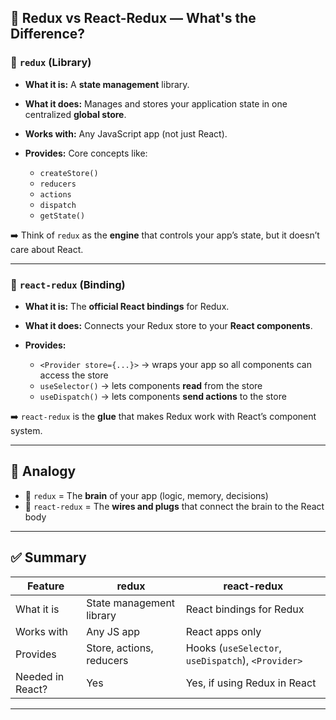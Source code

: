 ## 🧠 Redux vs React-Redux — What's the Difference?

### 🔴 `redux` (Library)

* **What it is:** A **state management** library.
* **What it does:** Manages and stores your application state in one centralized **global store**.
* **Works with:** Any JavaScript app (not just React).
* **Provides:** Core concepts like:

  * `createStore()`
  * `reducers`
  * `actions`
  * `dispatch`
  * `getState()`

➡️ Think of `redux` as the **engine** that controls your app’s state, but it doesn’t care about React.

---

### 🔵 `react-redux` (Binding)

* **What it is:** The **official React bindings** for Redux.
* **What it does:** Connects your Redux store to your **React components**.
* **Provides:**

  * `<Provider store={...}>` → wraps your app so all components can access the store
  * `useSelector()` → lets components **read** from the store
  * `useDispatch()` → lets components **send actions** to the store

➡️ `react-redux` is the **glue** that makes Redux work with React’s component system.

---

## 🧩 Analogy

* 🧠 `redux` = The **brain** of your app (logic, memory, decisions)
* 🔌 `react-redux` = The **wires and plugs** that connect the brain to the React body

---

## ✅ Summary

| Feature          | redux                    | react-redux                                        |
| ---------------- | ------------------------ | -------------------------------------------------- |
| What it is       | State management library | React bindings for Redux                           |
| Works with       | Any JS app               | React apps only                                    |
| Provides         | Store, actions, reducers | Hooks (`useSelector`, `useDispatch`), `<Provider>` |
| Needed in React? | Yes                      | Yes, if using Redux in React                       |

---
